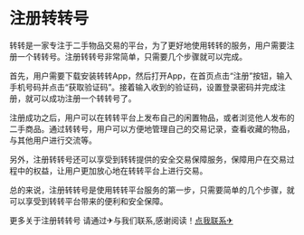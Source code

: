 # 注册转转号

转转是一家专注于二手物品交易的平台，为了更好地使用转转的服务，用户需要注册一个转转号。注册转转号非常简单，只需要几个步骤就可以完成。

首先，用户需要下载安装转转App，然后打开App，在首页点击“注册”按钮，输入手机号码并点击“获取验证码”。接着输入收到的验证码，设置登录密码并完成注册，就可以成功注册一个转转号了。

注册成功之后，用户可以在转转平台上发布自己的闲置物品，或者浏览他人发布的二手商品。通过转转号，用户可以方便地管理自己的交易记录，查看收藏的物品，与其他用户进行交流等。

另外，注册转转号还可以享受到转转提供的安全交易保障服务，保障用户在交易过程中的权益，让用户更加放心地在转转平台上进行交易。

总的来说，注册转转号是使用转转平台服务的第一步，只需要简单的几个步骤，就可以享受到转转平台带来的便利和安全保障。

更多关于注册转转号 请通过✈与我们联系,感谢阅读！[点我联系✈](https://u.k02.cc)